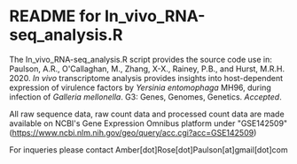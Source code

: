 # README for In_vivo_RNA-seq_analysis.R

The In_vivo_RNA-seq_analysis.R script provides the source code use in: Paulson, A.R., O'Callaghan, M., Zhang, X-X., Rainey, P.B., and Hurst, M.R.H. 2020. <i>In vivo</i> transcriptome analysis provides insights into host-dependent expression of virulence factors by <i>Yersinia entomophaga</i> MH96, during infection of <i>Galleria mellonella</i>. G3: Genes, Genomes, Genetics. <i>Accepted</i>.

All raw sequence data, raw count data and processed count data are made available on NCBI's Gene Expression Omnibus platform under "GSE142509" (https://www.ncbi.nlm.nih.gov/geo/query/acc.cgi?acc=GSE142509)

For inqueries please contact Amber[dot]Rose[dot]Paulson[at]gmail[dot]com
